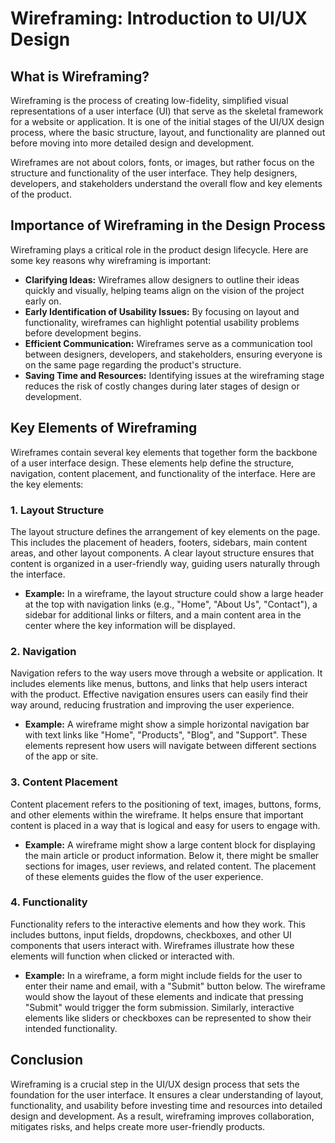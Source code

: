 # Wireframing: Introduction to UI/UX Design

## What is Wireframing?

Wireframing is the process of creating low-fidelity, simplified visual representations of a user interface (UI) that serve as the skeletal framework for a website or application. It is one of the initial stages of the UI/UX design process, where the basic structure, layout, and functionality are planned out before moving into more detailed design and development.

Wireframes are not about colors, fonts, or images, but rather focus on the structure and functionality of the user interface. They help designers, developers, and stakeholders understand the overall flow and key elements of the product.

## Importance of Wireframing in the Design Process

Wireframing plays a critical role in the product design lifecycle. Here are some key reasons why wireframing is important:

- **Clarifying Ideas:** Wireframes allow designers to outline their ideas quickly and visually, helping teams align on the vision of the project early on.
- **Early Identification of Usability Issues:** By focusing on layout and functionality, wireframes can highlight potential usability problems before development begins.
- **Efficient Communication:** Wireframes serve as a communication tool between designers, developers, and stakeholders, ensuring everyone is on the same page regarding the product's structure.
- **Saving Time and Resources:** Identifying issues at the wireframing stage reduces the risk of costly changes during later stages of design or development.

## Key Elements of Wireframing

Wireframes contain several key elements that together form the backbone of a user interface design. These elements help define the structure, navigation, content placement, and functionality of the interface. Here are the key elements:

### 1. **Layout Structure**
   The layout structure defines the arrangement of key elements on the page. This includes the placement of headers, footers, sidebars, main content areas, and other layout components. A clear layout structure ensures that content is organized in a user-friendly way, guiding users naturally through the interface.

   - **Example:** In a wireframe, the layout structure could show a large header at the top with navigation links (e.g., "Home", "About Us", "Contact"), a sidebar for additional links or filters, and a main content area in the center where the key information will be displayed.

### 2. **Navigation**
   Navigation refers to the way users move through a website or application. It includes elements like menus, buttons, and links that help users interact with the product. Effective navigation ensures users can easily find their way around, reducing frustration and improving the user experience.

   - **Example:** A wireframe might show a simple horizontal navigation bar with text links like "Home", "Products", "Blog", and "Support". These elements represent how users will navigate between different sections of the app or site.

### 3. **Content Placement**
   Content placement refers to the positioning of text, images, buttons, forms, and other elements within the wireframe. It helps ensure that important content is placed in a way that is logical and easy for users to engage with.

   - **Example:** A wireframe might show a large content block for displaying the main article or product information. Below it, there might be smaller sections for images, user reviews, and related content. The placement of these elements guides the flow of the user experience.

### 4. **Functionality**
   Functionality refers to the interactive elements and how they work. This includes buttons, input fields, dropdowns, checkboxes, and other UI components that users interact with. Wireframes illustrate how these elements will function when clicked or interacted with.

   - **Example:** In a wireframe, a form might include fields for the user to enter their name and email, with a "Submit" button below. The wireframe would show the layout of these elements and indicate that pressing "Submit" would trigger the form submission. Similarly, interactive elements like sliders or checkboxes can be represented to show their intended functionality.

## Conclusion

Wireframing is a crucial step in the UI/UX design process that sets the foundation for the user interface. It ensures a clear understanding of layout, functionality, and usability before investing time and resources into detailed design and development. As a result, wireframing improves collaboration, mitigates risks, and helps create more user-friendly products.
